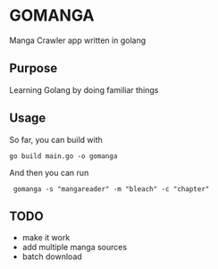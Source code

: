 # GOMANGA #


Manga Crawler app written in golang


## Purpose ##

Learning Golang by doing familiar things 



## Usage ##

So far, you can build with 

``` go build main.go -o gomanga ```

And then you can run 

``` gomanga -s "mangareader" -m "bleach" -c "chapter"```



## TODO ##

- make it work 
- add multiple manga sources 
- batch download 

